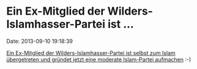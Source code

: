 Ein Ex-Mitglied der Wilders-Islamhasser-Partei ist \...
=======================================================

Date: 2013-09-10 19:18:39

[Ein Ex-Mitglied der Wilders-Islamhasser-Partei ist selbst zum Islam
übergetreten und gründet jetzt eine moderate Islam-Partei
aufmachen](http://www.dutchnews.nl/news/archives/2013/09/former_pvv_councillor_launches.php)
:-)

